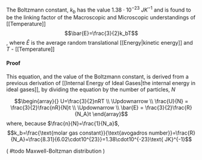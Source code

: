 The Boltzmann constant, $k_b$ has the value $1.38\cdot 10^{-23} \ JK^{-1}$ and is found to be the linking factor of the Macroscopic and Microscopic understandings of [[Temperature]]
$$\bar{E}=\frac{3}{2}k_bT$$, where $\bar{E}$ is the average random translational [[Energy|kinetic energy]] and $T$ - [[Temperature]]

#### Proof

This equation, and the value of the Boltzmann constant, is derived from a previous derivation of [[Internal Energy of Ideal Gases|the internal energy in ideal gases]], by dividing the equation by the number of particles, $N$

$$\begin{array}{}
U=\frac{3}{2}nRT \\ 
\Updownarrow \\ 
\frac{U}{N} = \frac{3}{2}\frac{nR}{N}t \\
\Updownarrow \\
\bar{E} = \frac{3}{2}\frac{R}{N_A}t
\end{array}$$
where, because $\frac{n}{N}=\frac{1}{N_a}$, $$k_b=\frac{\text{molar gas constant}}{\text{avogadros number}}=\frac{R}{N_A}=\frac{8.31}{6.02\cdot10^{23}}=1.38\cdot10^{-23}\text{ JK}^{-1}$$

( #todo Maxwell-Boltzman distribution )